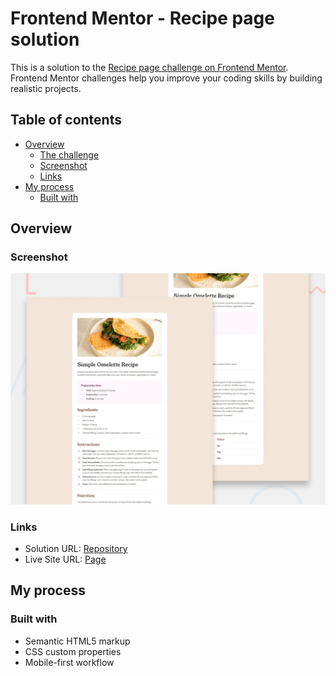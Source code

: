 # Frontend Mentor - Recipe page solution

This is a solution to the [Recipe page challenge on Frontend Mentor](https://www.frontendmentor.io/challenges/recipe-page-KiTsR8QQKm). Frontend Mentor challenges help you improve your coding skills by building realistic projects. 

## Table of contents

- [Overview](#overview)
  - [The challenge](#the-challenge)
  - [Screenshot](#screenshot)
  - [Links](#links)
- [My process](#my-process)
  - [Built with](#built-with)

## Overview

### Screenshot

![](./preview.jpg)

### Links

- Solution URL: [Repository](https://github.com/hugopfe/recipe-page)
- Live Site URL: [Page](https://hugopfe.github.io/recipe-page/)

## My process

### Built with

- Semantic HTML5 markup
- CSS custom properties
- Mobile-first workflow
